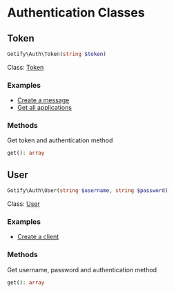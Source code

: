 # Authentication Classes

## Token

```PHP
Gotify\Auth\Token(string $token)
```

Class: [Token](../src/Gotify/Auth/Token.php)

### Examples
- [Create a message](../examples/Message/create.php)
- [Get all applications](../examples/Application/get.php)

### Methods

Get token and authentication method

```PHP
get(): array
```

## User

```PHP
Gotify\Auth\User(string $username, string $password)
```

Class: [User](../src/Gotify/Auth/User.php)

### Examples
- [Create a client](../examples/Client/create.php)

### Methods

Get username, password and authentication method

```PHP
get(): array
```